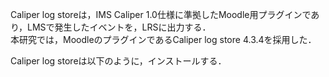 Caliper log storeは，IMS Caliper 1.0仕様に準拠したMoodle用プラグインであり，LMSで発生したイベントを，LRSに出力する．  
本研究では，MoodleのプラグインであるCaliper log store 4.3.4を採用した．  
  
Caliper log storeは以下のように，インストールする．  

